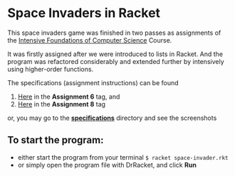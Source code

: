Space Invaders in Racket
============

This space invaders game was finished in two passes as assignments of the [Intensive Foundations of Computer Science](http://www.ccs.neu.edu/home/skotthe/classes/cs5001/Fall/2016/index.html) Course. 

It was firstly assigned after we were introduced to lists in Racket. And the program was refactored considerably and extended further by intensively using higher-order functions.

The specifications (assignment instructions) can be found 

1. [Here](http://www.ccs.neu.edu/home/skotthe/classes/cs5001/Fall/2016/module4.html) in the **Assignment 6** tag, and
2. [Here](http://www.ccs.neu.edu/home/skotthe/classes/cs5001/Fall/2016/module5.html) in the **Assignment 8** tag

or, you may go to the **[specifications](https://github.com/jeremylinlin/racket-space-invaders/tree/master/specifications)** directory and see the screenshots

## To start the program:
 - either start the program from your terminal `$ racket space-invader.rkt`
 - or simply open the program file with DrRacket, and click **Run**